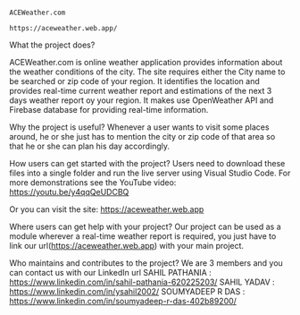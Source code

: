                                                                       ACEWeather.com
                                                                 https://aceweather.web.app/
                                                                 
                                                                 

What the project does?

ACEWeather.com is online weather application provides information about the weather conditions of the city. The site requires either the City name to be searched or zip code of your region. It identifies the location and provides real-time current weather report and estimations of the next 3 days weather report oy your region.
It makes use OpenWeather API and Firebase database for providing real-time information.

Why the project is useful?
Whenever a user wants to visit some places around, he or she just has to mention the city or zip code of that area so that he or she can plan his day accordingly.

How users can get started with the project?
Users need to download these files into a single folder and run the live server using Visual Studio Code.
For more demonstrations see the YouTube video: 
https://youtu.be/y4qqQeUDCBQ

Or you can visit the site: https://aceweather.web.app

Where users can get help with your project?
Our project can be used as a module wherever a real-time weather report is required, you just have to link our url(https://aceweather.web.app) with your main project.

Who maintains and contributes to the project?
We are 3 members and you can contact us with our LinkedIn url
SAHIL PATHANIA : https://www.linkedin.com/in/sahil-pathania-620225203/
SAHIL YADAV : https://www.linkedin.com/in/ysahil2002/
SOUMYADEEP R DAS : https://www.linkedin.com/in/soumyadeep-r-das-402b89200/ 
